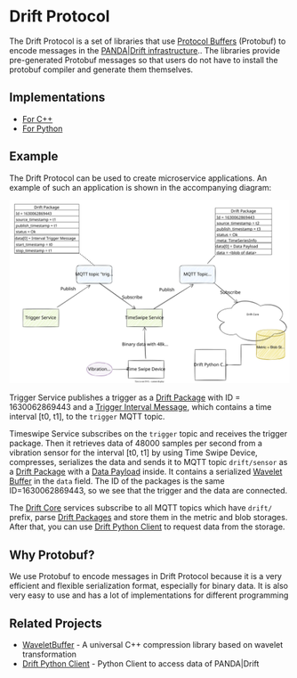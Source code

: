 # Drift Protocol

The Drift Protocol is a set of libraries that
use [Protocol Buffers](https://developers.google.com/protocol-buffers/docs/overview) (Protobuf) to encode messages in
the [PANDA|Drift infrastructure](https://driftpythonclient.readthedocs.io/en/latest/docs/panda_drift/).. The libraries
provide pre-generated Protobuf messages so that users do not have to install the protobuf compiler and generate them
themselves.

## Implementations

* [For C++](cpp/README.md)
* [For Python](python/README.md)

## Example

The Drift Protocol can be used to create microservice applications. An example of such an application is shown in the
accompanying diagram:

![Drift Protocol Example](docs/img/example.drawio.svg)

Trigger Service publishes a trigger as a [Drift Package](docs/api/common.md#driftpackage) with ID = 1630062869443 and
a [Trigger Interval Message](docs/api/triggering.md#intervaltriggermessage), which contains a time interval [t0, t1], to
the  `trigger` MQTT topic.

Timeswipe Service subscribes on the `trigger` topic and receives the trigger package. Then it retrieves data of 48000
samples per second from a vibration sensor for the interval [t0, t1] by using Time Swipe Device, compresses, serializes
the data and sends it to MQTT topic `drift/sensor` as a [Drift Package](docs/api/common.md#driftpackage) with
a [Data Payload](docs/api/common.md#datapayload) inside. It contains a
serialized [Wavelet Buffer](https://github.com/panda-official/WaveletBuffer) in the `data` field. The ID of the packages
is the same ID=1630062869443, so we see that the trigger and the data are connected.

The [Drift Core](https://driftpythonclient.readthedocs.io/en/latest/docs/panda_drift/) services subscribe to all MQTT
topics which have `drift/` prefix, parse [Drift Packages](docs/api/common.md#driftpackage) and store them in the metric
and blob storages. After that, you can use [Drift Python Client](https://github.com/panda-official/DriftPythonClient) to
request data from the storage.

## Why Protobuf?

We use Protobuf to encode messages in Drift Protocol because it is a very efficient and flexible serialization format,
especially for binary data. It is also very easy to use and has a lot of implementations for different programming

## Related Projects

* [WaveletBuffer](https://github.com/panda-official/WaveletBuffer) - A universal C++ compression library based on
  wavelet transformation
* [Drift Python Client](https://github.com/panda-official/DriftPythonClient) - Python Client to access data of
  PANDA|Drift
